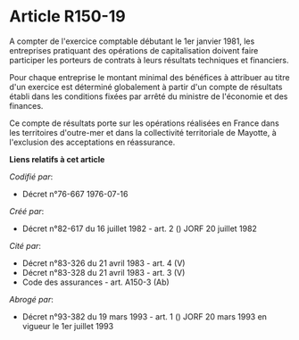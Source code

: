 # Article R150-19

A compter de l'exercice comptable débutant le 1er janvier 1981, les entreprises pratiquant des opérations de capitalisation
doivent faire participer les porteurs de contrats à leurs résultats techniques et financiers.

Pour chaque entreprise le montant minimal des bénéfices à attribuer au titre d'un exercice est déterminé globalement à partir
d'un compte de résultats établi dans les conditions fixées par arrêté du ministre de l'économie et des finances.

Ce compte de résultats porte sur les opérations réalisées en France dans les territoires d'outre-mer et dans la collectivité
territoriale de Mayotte, à l'exclusion des acceptations en réassurance.

**Liens relatifs à cet article**

_Codifié par_:

  - Décret n°76-667 1976-07-16

_Créé par_:

  - Décret n°82-617 du 16 juillet 1982 - art. 2 () JORF 20 juillet 1982

_Cité par_:

  - Décret n°83-326 du 21 avril 1983 - art. 4 (V)
  - Décret n°83-328 du 21 avril 1983 - art. 3 (V)
  - Code des assurances - art. A150-3 (Ab)

_Abrogé par_:

  - Décret n°93-382 du 19 mars 1993 - art. 1 () JORF 20 mars 1993 en vigueur le 1er juillet 1993
